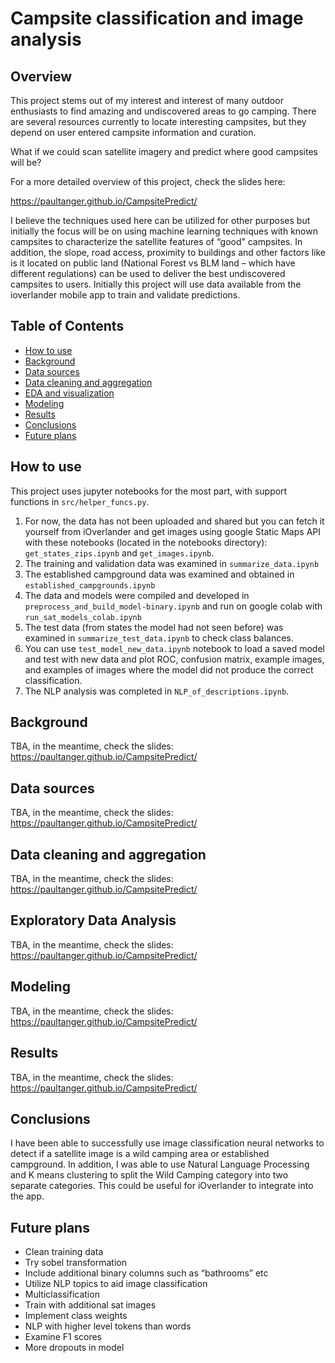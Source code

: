 # Campsite classification and image analysis

## Overview

This project stems out of my interest and interest of many outdoor enthusiasts to find amazing 
and undiscovered areas to go camping.  There are several resources currently to locate interesting 
campsites, but they depend on user entered campsite information and curation.

What if we could scan satellite imagery and predict where good campsites will be?

For a more detailed overview of this project, check the slides here:

https://paultanger.github.io/CampsitePredict/

I believe the techniques used here can be utilized for other purposes but initially the focus will 
be on using machine learning techniques with known campsites to characterize the satellite features 
of “good” campsites.  In addition, the slope, road access, proximity to buildings and other factors 
like is it located on public land (National Forest vs BLM land – which have different regulations) 
can be used to deliver the best undiscovered campsites to users.  Initially this project will use data 
available from the ioverlander mobile app to train and validate predictions.

## Table of Contents

* [How to use](#How-to-use)
* [Background](#background)
* [Data sources](#data-sources)
* [Data cleaning and aggregation](#Data-cleaning-and-aggregation)
* [EDA and visualization](#Exploratory-Data-Analysis)
* [Modeling](#Modeling)
* [Results](#Results)
* [Conclusions](#Conclusions)
* [Future plans](#future-plans)

## How to use

This project uses jupyter notebooks for the most part, with support functions in `src/helper_funcs.py`.
1. For now, the data has not been uploaded and shared but you can fetch it yourself from iOverlander and get images
using google Static Maps API with these notebooks (located in the notebooks directory): `get_states_zips.ipynb` and `get_images.ipynb`.
2. The training and validation data was examined in `summarize_data.ipynb`
3. The established campground data was examined and obtained in `established_campgrounds.ipynb`
4. The data and models were compiled and developed in `preprocess_and_build_model-binary.ipynb` and run on google colab with `run_sat_models_colab.ipynb`
5. The test data (from states the model had not seen before) was examined in `summarize_test_data.ipynb` to check class balances.
6. You can use `test_model_new_data.ipynb` notebook to load a saved model and test with new data and plot ROC, confusion matrix, example images, and examples of images where the model did not produce the correct classification.
7. The NLP analysis was completed in `NLP_of_descriptions.ipynb`.

## Background

TBA, in the meantime, check the slides: https://paultanger.github.io/CampsitePredict/

## Data sources

TBA, in the meantime, check the slides: https://paultanger.github.io/CampsitePredict/

## Data cleaning and aggregation

TBA, in the meantime, check the slides: https://paultanger.github.io/CampsitePredict/

## Exploratory Data Analysis

TBA, in the meantime, check the slides: https://paultanger.github.io/CampsitePredict/

## Modeling

TBA, in the meantime, check the slides: https://paultanger.github.io/CampsitePredict/

## Results

TBA, in the meantime, check the slides: https://paultanger.github.io/CampsitePredict/

## Conclusions

I have been able to successfully use image classification neural networks to detect if a satellite image is a wild camping area or established campground.  In addition, I was able to use Natural Language Processing and K means clustering to split the Wild Camping category into two separate categories.  This could be useful for iOverlander to integrate into the app.

## Future plans

* Clean training data
* Try sobel transformation
* Include additional binary columns such as “bathrooms” etc
* Utilize NLP topics to aid image classification
* Multiclassification
* Train with additional sat images
* Implement class weights
* NLP with higher level tokens than words
* Examine F1 scores
* More dropouts in model